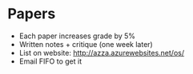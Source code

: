 # Papers
- Each paper increases grade by 5%
- Written notes + critique (one week later)
- List on website: http://azza.azurewebsites.net/os/
- Email FIFO to get it